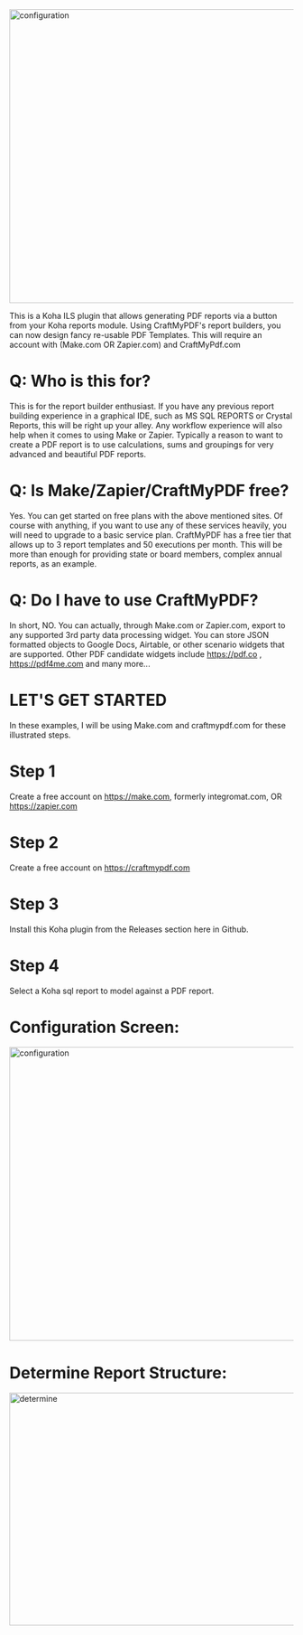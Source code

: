 <img width="1630" height="520" alt="configuration" src="https://lightwavelibrary.com/images/logo.svg" />

This is a Koha ILS plugin that allows generating PDF reports via a button from your Koha reports module. Using CraftMyPDF's report builders, you can now design fancy re-usable PDF Templates. This will require an account with (Make.com OR Zapier.com) and CraftMyPdf.com

# Q: Who is this for?
This is for the report builder enthusiast.  If you have any previous report building experience in a graphical IDE, such as MS SQL REPORTS or Crystal Reports, this will be right up your alley.  Any workflow experience will also help when it comes to using Make or Zapier. Typically a reason to want to create a PDF report is to use calculations, sums and groupings for very advanced and beautiful PDF reports.

# Q: Is Make/Zapier/CraftMyPDF free?
Yes.  You can get started on free plans with the above mentioned sites. Of course with anything, if you want to use any of these services heavily, you will need to upgrade to a basic service plan.  CraftMyPDF has a free tier that allows up to 3 report templates and 50 executions per month.  This will be more than enough for providing state or board members, complex annual reports, as an example.

# Q: Do I have to use CraftMyPDF?
In short, NO.  You can actually, through Make.com or Zapier.com, export to any supported 3rd party data processing widget. You can store JSON formatted objects to Google Docs, Airtable, or other scenario widgets that are supported. Other PDF candidate widgets include https://pdf.co , https://pdf4me.com and many more...

# LET'S GET STARTED
In these examples, I will be using Make.com and craftmypdf.com for these illustrated steps.

# Step 1 
Create a free account on https://make.com, formerly integromat.com, OR https://zapier.com
# Step 2 
Create a free account on https://craftmypdf.com
# Step 3 
Install this Koha plugin from the Releases section here in Github.
# Step 4 
Select a Koha sql report to model against a PDF report.

# Configuration Screen:
<img width="1630" height="520" alt="configuration" src="https://github.com/user-attachments/assets/36d82657-bd2c-4017-8965-e28f18544cdc" />

# Determine Report Structure:
<img width="897" height="412" alt="determine" src="https://github.com/user-attachments/assets/52560d9d-8ee6-4e06-ab37-9122235c3534" />



